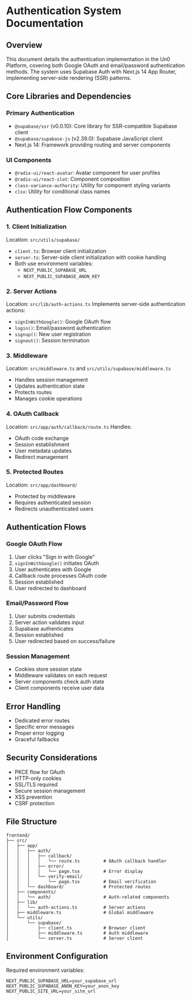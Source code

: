 # Authentication System Documentation

## Overview
This document details the authentication implementation in the Un0 Platform, covering both Google OAuth and email/password authentication methods. The system uses Supabase Auth with Next.js 14 App Router, implementing server-side rendering (SSR) patterns.

## Core Libraries and Dependencies

### Primary Authentication
- `@supabase/ssr` (v0.0.10): Core library for SSR-compatible Supabase client
- `@supabase/supabase-js` (v2.39.0): Supabase JavaScript client
- Next.js 14: Framework providing routing and server components

### UI Components
- `@radix-ui/react-avatar`: Avatar component for user profiles
- `@radix-ui/react-slot`: Component composition
- `class-variance-authority`: Utility for component styling variants
- `clsx`: Utility for conditional class names

## Authentication Flow Components

### 1. Client Initialization
Location: `src/utils/supabase/`
- `client.ts`: Browser client initialization
- `server.ts`: Server-side client initialization with cookie handling
- Both use environment variables:
  - `NEXT_PUBLIC_SUPABASE_URL`
  - `NEXT_PUBLIC_SUPABASE_ANON_KEY`

### 2. Server Actions
Location: `src/lib/auth-actions.ts`
Implements server-side authentication actions:
- `signInWithGoogle()`: Google OAuth flow
- `login()`: Email/password authentication
- `signup()`: New user registration
- `signout()`: Session termination

### 3. Middleware
Location: `src/middleware.ts` and `src/utils/supabase/middleware.ts`
- Handles session management
- Updates authentication state
- Protects routes
- Manages cookie operations

### 4. OAuth Callback
Location: `src/app/auth/callback/route.ts`
Handles:
- OAuth code exchange
- Session establishment
- User metadata updates
- Redirect management

### 5. Protected Routes
Location: `src/app/dashboard/`
- Protected by middleware
- Requires authenticated session
- Redirects unauthenticated users

## Authentication Flows

### Google OAuth Flow
1. User clicks "Sign in with Google"
2. `signInWithGoogle()` initiates OAuth
3. User authenticates with Google
4. Callback route processes OAuth code
5. Session established
6. User redirected to dashboard

### Email/Password Flow
1. User submits credentials
2. Server action validates input
3. Supabase authenticates
4. Session established
5. User redirected based on success/failure

### Session Management
- Cookies store session state
- Middleware validates on each request
- Server components check auth state
- Client components receive user data

## Error Handling
- Dedicated error routes
- Specific error messages
- Proper error logging
- Graceful fallbacks

## Security Considerations
- PKCE flow for OAuth
- HTTP-only cookies
- SSL/TLS required
- Secure session management
- XSS prevention
- CSRF protection

## File Structure
```
frontend/
├── src/
│   ├── app/
│   │   ├── auth/
│   │   │   ├── callback/
│   │   │   │   └── route.ts         # OAuth callback handler
│   │   │   ├── error/
│   │   │   │   └── page.tsx         # Error display
│   │   │   └── verify-email/
│   │   │       └── page.tsx         # Email verification
│   │   └── dashboard/               # Protected routes
│   ├── components/
│   │   └── auth/                    # Auth-related components
│   ├── lib/
│   │   └── auth-actions.ts          # Server actions
│   ├── middleware.ts                # Global middleware
│   └── utils/
│       └── supabase/
│           ├── client.ts            # Browser client
│           ├── middleware.ts        # Auth middleware
│           └── server.ts            # Server client
```

## Environment Configuration
Required environment variables:
```env
NEXT_PUBLIC_SUPABASE_URL=your_supabase_url
NEXT_PUBLIC_SUPABASE_ANON_KEY=your_anon_key
NEXT_PUBLIC_SITE_URL=your_site_url
```
